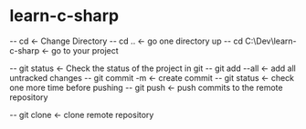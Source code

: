 # learn-c-sharp

-- cd <- Change Directory
-- cd .. <- go one directory up
-- cd C:\Dev\learn-c-sharp <- go to your project

-- git status <- Check the status of the project in git
-- git add --all <- add all untracked changes
-- git commit -m <message> <- create commit
-- git status <- check one more time before pushing
-- git push <- push commits to the remote repository

-- git clone <repository link> <- clone remote repository